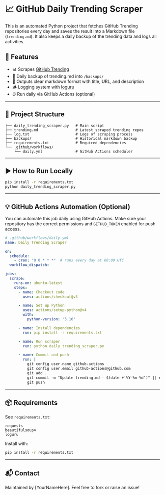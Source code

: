 # 📈 GitHub Daily Trending Scraper

This is an automated Python project that fetches GitHub Trending repositories every day and saves the result into a Markdown file (`trending.md`). It also keeps a daily backup of the trending data and logs all activities.

## 🔧 Features

- 📊 Scrapes [GitHub Trending](https://github.com/trending)
- 💾 Daily backup of trending.md into `/backups/`
- 📝 Outputs clear markdown format with title, URL, and description
- 🪵 Logging system with [loguru](https://github.com/Delgan/loguru)
- ⏰ Run daily via GitHub Actions (optional)

---

## 📂 Project Structure
```
├── daily_trending_scraper.py   # Main script
├── trending.md                 # Latest scraped trending repos
├── log.txt                     # Logs of scraping process
├── backups/                    # Historical markdown backup
├── requirements.txt            # Required dependencies
└── .github/workflows/
    └── daily.yml               # GitHub Actions scheduler
```

---

## ▶️ How to Run Locally
```bash
pip install -r requirements.txt
python daily_trending_scraper.py
```

---

## 💡 GitHub Actions Automation (Optional)
You can automate this job daily using GitHub Actions.
Make sure your repository has the correct permissions and `GITHUB_TOKEN` enabled for push access.

```yaml
# .github/workflows/daily.yml
name: Daily Trending Scraper

on:
  schedule:
    - cron: "0 0 * * *"  # runs every day at 00:00 UTC
  workflow_dispatch:

jobs:
  scrape:
    runs-on: ubuntu-latest
    steps:
      - name: Checkout code
        uses: actions/checkout@v3

      - name: Set up Python
        uses: actions/setup-python@v4
        with:
          python-version: '3.10'

      - name: Install dependencies
        run: pip install -r requirements.txt

      - name: Run scraper
        run: python daily_trending_scraper.py

      - name: Commit and push
        run: |
          git config user.name github-actions
          git config user.email github-actions@github.com
          git add .
          git commit -m "Update trending.md - $(date +'%Y-%m-%d')" || echo "Nothing to commit"
          git push
```

---

## 📦 Requirements
See `requirements.txt`:
```
requests
beautifulsoup4
loguru
```

Install with:
```bash
pip install -r requirements.txt
```

---

## 📬 Contact
Maintained by [YourNameHere]. Feel free to fork or raise an issue!

